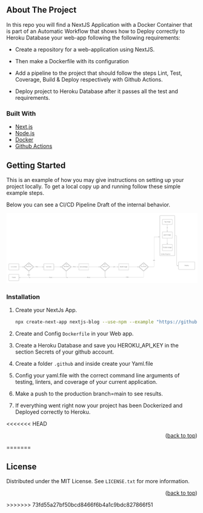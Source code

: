 <div id="top"></div>


<!-- ABOUT THE PROJECT -->
## About The Project

In this repo you will find a NextJS Application with a Docker Container that is part of an Automatic Workflow that shows how to Deploy correctly to Heroku Database your web-app following the following requirements:

* Create a repository for a web-application using NextJS.

* Then make a Dockerfile with its configuration

* Add a pipeline to the project that should follow the steps Lint, Test, Coverage, Build & Deploy respectively with Github Actions.

* Deploy project to Heroku Database after it passes all the test and requirements.



### Built With

* [Next.js](https://nextjs.org/)
* [Node.js](https://reactjs.org/)
* [Docker](https://vuejs.org/)
* [Github Actions](https://angular.io/)

<!-- GETTING STARTED -->
## Getting Started

This is an example of how you may give instructions on setting up your project locally.
To get a local copy up and running follow these simple example steps.

Below you can see a CI/CD Pipeline Draft of the internal behavior.

![Header](https://github.com/platzily/demo-apps/blob/main/frontend/NextJS-Demo/hello-world/public/ci_cd-pipeline-platzily.png)


### Installation


1. Create your NextJs App.
   ```sh
   npx create-next-app nextjs-blog --use-npm --example "https://github.com/vercel/next-learn/tree/master/basics/learn-starter"
   ```
2. Create and Config `Dockerfile` in your Web app.
 
3. Create a Heroku Database and save you HEROKU_API_KEY in the section Secrets of your github account.

4. Create a folder `.github` and inside create your Yaml.file

5. Config your yaml.file with the correct command line arguments of testing, linters, and coverage of your current application.

6. Make a push to the production branch=main to see results.

7. If everything went right now your project has been Dockerized and Deployed correctly to Heroku.



<<<<<<< HEAD
<p align="right">(<a href="#top">back to top</a>)</p>


=======
<!-- LICENSE -->
## License

Distributed under the MIT License. See `LICENSE.txt` for more information.


<p align="right">(<a href="#top">back to top</a>)</p>
>>>>>>> 73fd55a27bf50bcd8466f6b4a1c9bdc827866f51
